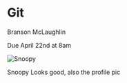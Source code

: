 # Git

Branson McLaughlin<br>

Due April 22nd at 8am<br>

![Snoopy](https://images6.fanpop.com/image/photos/33100000/Snoopy-wallpaper-snoopy-33124746-1024-768.jpg)

Snoopy Looks good, also the profile pic<br>
